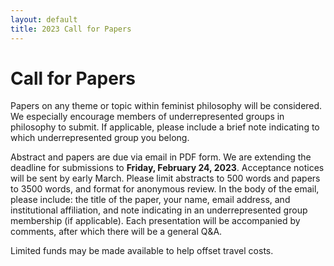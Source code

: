 ```yaml
---
layout: default
title: 2023 Call for Papers
---
```


# Call for Papers

Papers on any theme or topic within feminist philosophy will be considered. We especially encourage members of underrepresented groups in philosophy to submit. If applicable, please include a brief note indicating to which underrepresented group you belong.

Abstract and papers are due via email in PDF form. We are extending the deadline for submissions to **Friday, February 24, 2023**. Acceptance notices will be sent by early March. Please limit abstracts to 500 words and papers to 3500 words, and format for anonymous review. In the body of the email, please include: the title of the paper, your name, email address, and institutional affiliation, and note indicating in an underrepresented group membership (if applicable). Each presentation will be accompanied by comments, after which there will be a general Q&A.

Limited funds may be made available to help offset travel costs.

<p><script language="JavaScript" type="text/javascript">
    var fem = "femphilaz";
    var arr = "@";
    var phil = "gmail";
    var dot = ".";
    var arizona = "com";
    var s = " ";
    document.write("Please send submissions to" + s + "<a href='" + "mail" + "to:" + fem + arr + phil + dot + arizona + "'>" + fem + arr + phil + dot + arizona + "</a>.");
  </script></p>
